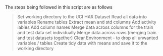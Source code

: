 The steps being followed in this script are as follows


>Set working directory to the UCI HAR Dataset
>Read all data into variables
>Rename tables
>Extract mean and std columns
>Add activity lables
>Add column names
>Merge data across columns for the train and test data set individually
>Merge data across rows (merging train and test datasets together)
>Clear Environment - to drop all unwanted variables / tables
>Create tidy data with means and save it to the working directory